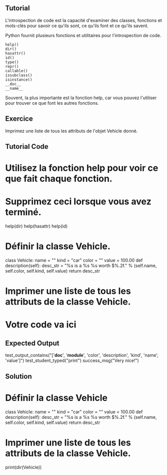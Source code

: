 Tutorial
--------

L'introspection de code est la capacité d'examiner des classes, fonctions et mots-clés pour savoir ce qu'ils sont, ce qu'ils font et ce qu'ils savent.

Python fournit plusieurs fonctions et utilitaires pour l'introspection de code.

    help()
    dir() 
    hasattr() 
    id() 
    type() 
    repr() 
    callable() 
    issubclass() 
    isinstance() 
    __doc__ 
    __name__ 
    

Souvent, la plus importante est la fonction help, car vous pouvez l'utiliser pour trouver ce que font les autres fonctions.

Exercice
--------

Imprimez une liste de tous les attributs de l'objet Vehicle donné.

Tutorial Code
-------------

# Utilisez la fonction help pour voir ce que fait chaque fonction.
# Supprimez ceci lorsque vous avez terminé.
help(dir)
help(hasattr)
help(id)

# Définir la classe Vehicle.
class Vehicle:
    name = ""
    kind = "car"
    color = ""
    value = 100.00
    def description(self):
        desc_str = "%s is a %s %s worth $%.2f." % (self.name, self.color, self.kind, self.value)
        return desc_str

# Imprimer une liste de tous les attributs de la classe Vehicle.
# Votre code va ici


Expected Output
---------------

test_output_contains("['__doc__', '__module__', 'color', 'description', 'kind', 'name', 'value']")
test_student_typed("print")
success_msg("Very nice!")

Solution
--------

# Définir la classe Vehicle
class Vehicle:
    name = ""
    kind = "car"
    color = ""
    value = 100.00
    def description(self):
        desc_str = "%s is a %s %s worth $%.2f." % (self.name, self.color, self.kind, self.value)
        return desc_str

# Imprimer une liste de tous les attributs de la classe Vehicle.
print(dir(Vehicle))